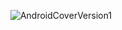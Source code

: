 <p align="center">
<img alt="AndroidCoverVersion1" src="https://github.com/williamvietnam/android/blob/README/assets/android_cover_v1.png">
</p>
